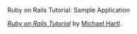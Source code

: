 Ruby on Rails Tutorial: Sample Application

[*Ruby on Rails Tutorial*](http://railstutorial.jp/)
by [Michael Hartl](http://michaelhartl.com/).
